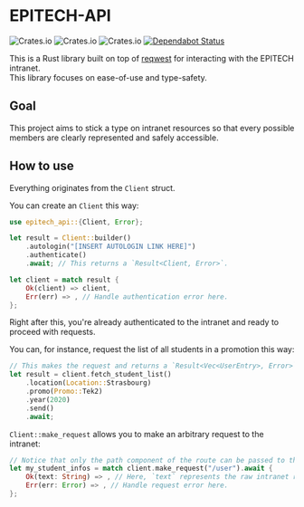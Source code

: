 EPITECH-API
===========

![Crates.io](https://img.shields.io/crates/v/epitech_api)
![Crates.io](https://img.shields.io/crates/l/epitech_api)
![Crates.io](https://img.shields.io/crates/d/epitech_api)
[![Dependabot Status](https://api.dependabot.com/badges/status?host=github&repo=Hirevo/epitech-api-rs)](https://dependabot.com)


This is a Rust library built on top of [reqwest](https://github.com/seanmonstar/reqwest) for interacting with the EPITECH intranet.  
This library focuses on ease-of-use and type-safety.  

Goal
----

This project aims to stick a type on intranet resources so that every possible members are clearly represented and safely accessible.  

How to use
----------

Everything originates from the `Client` struct.

You can create an `Client` this way:

```rust
use epitech_api::{Client, Error};

let result = Client::builder()
    .autologin("[INSERT AUTOLOGIN LINK HERE]")
    .authenticate()
    .await; // This returns a `Result<Client, Error>`.

let client = match result {
    Ok(client) => client,
    Err(err) => , // Handle authentication error here.
};
```

Right after this, you're already authenticated to the intranet and ready to proceed with requests.

You can, for instance, request the list of all students in a promotion this way:

```rust
// This makes the request and returns a `Result<Vec<UserEntry>, Error>`.
let result = client.fetch_student_list()
    .location(Location::Strasbourg)
    .promo(Promo::Tek2)
    .year(2020)
    .send()
    .await;
```

`Client::make_request` allows you to make an arbitrary request to the intranet:

```rust
// Notice that only the path component of the route can be passed to the method.
let my_student_infos = match client.make_request("/user").await {
    Ok(text: String) => , // Here, `text` represents the raw intranet response body.
    Err(err: Error) => , // Handle request error here.
};
```
